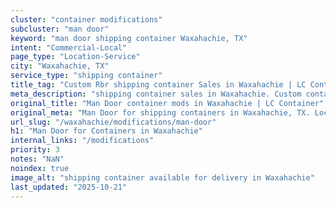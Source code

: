 ```yaml
---
cluster: "container modifications"
subcluster: "man door"
keyword: "man door shipping container Waxahachie, TX"
intent: "Commercial-Local"
page_type: "Location-Service"
city: "Waxahachie, TX"
service_type: "shipping container"
title_tag: "Custom Rbr shipping container Sales in Waxahachie | LC Container"
meta_description: "shipping container sales in Waxahachie. Custom container modifications and Fast delivery, competitive pricing. Serving modifications area. Quote ID: CYD. Call (214) 524-4168 for your free quote today."
original_title: "Man Door container mods in Waxahachie | LC Container"
original_meta: "Man Door for shipping containers in Waxahachie, TX. Local fabrication & pro install. LC Container — Since 2003. Get a quote."
url_slug: "/waxahachie/modifications/man-door"
h1: "Man Door for Containers in Waxahachie"
internal_links: "/modifications"
priority: 3
notes: "NaN"
noindex: true
image_alt: "shipping container available for delivery in Waxahachie"
last_updated: "2025-10-21"
---
```


<!-- TODO: Add unique city/inventory copy, images, and internal links here. -->
